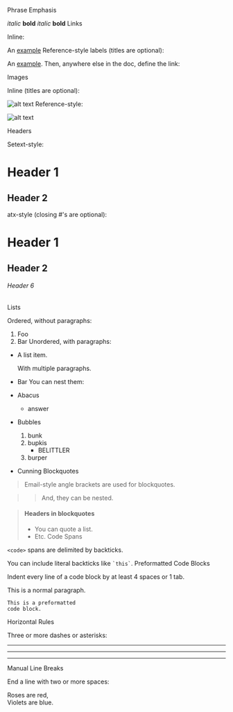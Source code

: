 Phrase Emphasis

*italic*   **bold**
_italic_   __bold__
Links

Inline:

An [example](http://url.com/ "Title")
Reference-style labels (titles are optional):

An [example][id]. Then, anywhere
else in the doc, define the link:

  [id]: http://example.com/  "Title"
Images

Inline (titles are optional):

![alt text](/path/img.jpg "Title")
Reference-style:

![alt text][id]

[id]: /url/to/img.jpg "Title"
Headers

Setext-style:

Header 1
========

Header 2
--------
atx-style (closing #'s are optional):

# Header 1 #

## Header 2 ##

###### Header 6
Lists

Ordered, without paragraphs:

1.  Foo
2.  Bar
Unordered, with paragraphs:

*   A list item.

    With multiple paragraphs.

*   Bar
You can nest them:

*   Abacus
    * answer
*   Bubbles
    1.  bunk
    2.  bupkis
        * BELITTLER
    3. burper
*   Cunning
Blockquotes

> Email-style angle brackets
> are used for blockquotes.

> > And, they can be nested.

> #### Headers in blockquotes
> 
> * You can quote a list.
> * Etc.
Code Spans

`<code>` spans are delimited
by backticks.

You can include literal backticks
like `` `this` ``.
Preformatted Code Blocks

Indent every line of a code block by at least 4 spaces or 1 tab.

This is a normal paragraph.

    This is a preformatted
    code block.
Horizontal Rules

Three or more dashes or asterisks:

---

* * *

- - - - 
Manual Line Breaks

End a line with two or more spaces:

Roses are red,   
Violets are blue.
